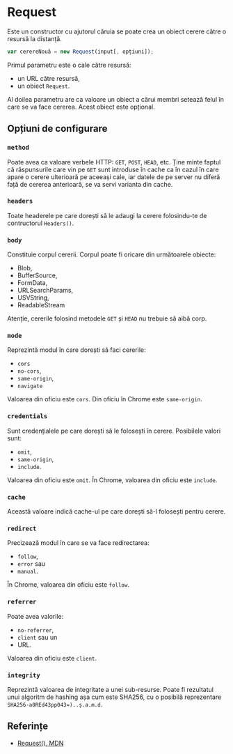 # Request

Este un constructor cu ajutorul căruia se poate crea un obiect cerere către o resursă la distanță.

```javascript
var cerereNouă = new Request(input[, opțiuni]);
```

Primul parametru este o cale către resursă:

- un URL către resursă,
- un obiect `Request`.

Al doilea parametru are ca valoare un obiect a cărui membri setează felul în care se va face cererea. Acest obiect este opțional.

## Opțiuni de configurare

### `method`

Poate avea ca valoare verbele HTTP: `GET`, `POST`, `HEAD`, etc.
Ține minte faptul că răspunsurile care vin pe `GET` sunt introduse în cache ca în cazul în care apare o cerere ulterioară pe aceeași cale, iar datele de pe server nu diferă față de cererea anterioară, se va servi varianta din cache.

### `headers`

Toate headerele pe care dorești să le adaugi la cerere folosindu-te de contructorul `Headers()`.

### `body`

Constituie corpul cererii. Corpul poate fi oricare din următoarele obiecte:

- Blob,
- BufferSource,
- FormData,
- URLSearchParams,
- USVString,
- ReadableStream

Atenție, cererile folosind metodele `GET` și `HEAD` nu trebuie să aibă corp.

### `mode`

Reprezintă modul în care dorești să faci cererile:

- `cors`
- `no-cors`,
- `same-origin`,
- `navigate`

Valoarea din oficiu este `cors`. Din oficiu în Chrome este `same-origin`.

### `credentials`

Sunt credențialele pe care dorești să le folosești în cerere. Posibilele valori sunt:

- `omit`,
- `same-origin`,
- `include`.

Valoarea din oficiu este `omit`. În Chrome, valoarea din oficiu este `include`.

### `cache`

Această valoare indică cache-ul pe care dorești să-l folosești pentru cerere.

### `redirect`

Precizează modul în care se va face redirectarea:

- `follow`,
- `error` sau
- `manual`.

În Chrome, valoarea din oficiu este `follow`.

### `referrer`

Poate avea valorile:

- `no-referrer`,
- `client` sau un
- URL.

Valoarea din oficiu este `client`.

### `integrity`

Reprezintă valoarea de integritate a unei sub-resurse. Poate fi rezultatul unui algoritm de hashing așa cum este SHA256, cu o posibilă reprezentare `SHA256-a0REd43pp043=)..ș.a.m.d`.

## Referințe

- [Request(), MDN](https://developer.mozilla.org/en-US/docs/Web/API/Request/Request)
